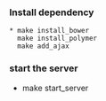 
### Install dependency
    * make install_bower 
      make install_polymer
      make add_ajax

### start the server
 * make start_server


